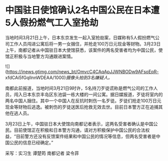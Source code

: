 # 中国驻日使馆确认2名中国公民在日本遭5人假扮燃气工入室抢劫

当地时间3月21日上午，日本东京发生一起入室抢劫案，日媒称有5人假扮燃气公司工作人员闯进公寓后将一男一女捆住，并抢走100万日元现金等财物。3月23日上午，南都记者从中国驻日本大使馆获悉，该案件的两名受害者均为中国公民，使馆正积极与当地警方沟通跟进案情。

![](https://inews.gtimg.com/news_bt/OmvcC4CAqApJJWNBODw9AFsoEpR-
xfdCAi5fGqllnnWDEAA/1000)_摄像头拍到3名嫌疑人。_

南都此前报道，当地时间3月21日9时许，5名持刀歹徒谎称是燃气公司的工作人员，闯入日本东京丰岛区东池袋一栋大楼的一间公寓。据日媒报道，歹徒将室内的两名中国人捆住。其中一个中国人在反抗时刺伤一名歹徒。歹徒们抢走100万日元现金等财物后逃逸。被刺伤的歹徒送医后抢救无效去世。目前日本警方正在追捕其他在逃人员。

3月23日上午，中国驻日本大使馆向南都记者表示，这两名受害者确认是中国公民。目前使馆正在积极和日本警方沟通，请对方积极保护中国公民的合法权益，“目前警方还没有反馈案件结果和中国公民的情况等信息，但两名受害者是中国公民的信息已经确定。”

采写：实习生 谭楚筠 南都记者 梁令菲

